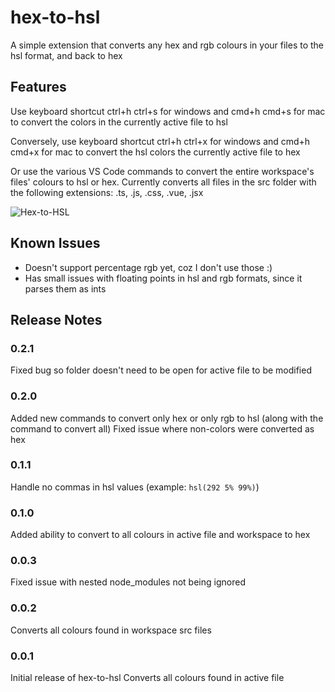 # hex-to-hsl

A simple extension that converts any hex and rgb colours in your files to the hsl format, and back to hex

## Features

Use keyboard shortcut ctrl+h ctrl+s for windows and cmd+h cmd+s for mac to convert the colors in the currently active file to hsl

Conversely, use keyboard shortcut ctrl+h ctrl+x for windows and cmd+h cmd+x for mac to convert the hsl colors the currently active file to hex

Or use the various VS Code commands to convert the entire workspace's files' colours to hsl or hex. Currently converts all files in the src folder with the following extensions: .ts, .js, .css, .vue, .jsx

![Hex-to-HSL](https://github.com/user-attachments/assets/6075a91d-3e89-414a-abd2-212e2e9cf07b)

## Known Issues

- Doesn't support percentage rgb yet, coz I don't use those :)
- Has small issues with floating points in hsl and rgb formats, since it parses them as ints

## Release Notes

### 0.2.1
Fixed bug so folder doesn't need to be open for active file to be modified

### 0.2.0
Added new commands to convert only hex or only rgb to hsl (along with the command to convert all)
Fixed issue where non-colors were converted as hex

### 0.1.1
Handle no commas in hsl values (example: `hsl(292 5% 99%)`)

### 0.1.0
Added ability to convert to all colours in active file and workspace to hex

### 0.0.3
Fixed issue with nested node_modules not being ignored

### 0.0.2
Converts all colours found in workspace src files

### 0.0.1

Initial release of hex-to-hsl
Converts all colours found in active file
